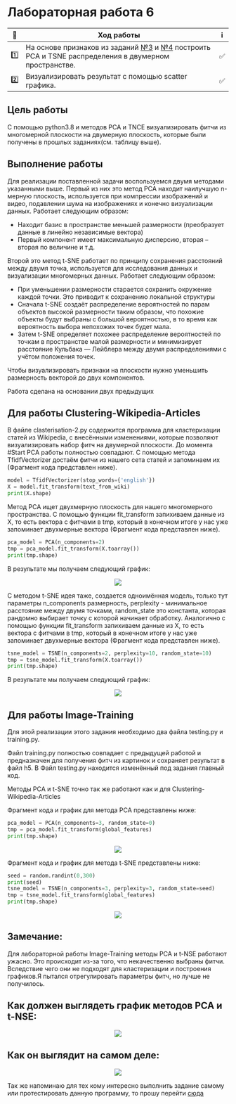 # Лабораторная работа 6

| 🔢  | Ход работы   | ℹ️ |
| ------------- | ------------- |------------- |
| 1️⃣ | На основе признаков из заданий [№3](https://github.com/vabobkov1999/Clustering-Wikipedia-Articles) и [№4](https://github.com/vabobkov1999/Image-Training) построить PCA и TSNE распределения в двумерном пространстве.| ✅ |
| 2️⃣ | Визуализировать результат с помощью scatter графика. |✅  |

Цель работы
------------
С помощью python3.8 и методов PCA и TNCE визуализировать фитчи из многомерной плоскости на двумерную плоскость, которые были получены в прошлых заданиях(см. таблицу выше).

Выполнение работы
-----------------


Для реализации поставленной задачи воспользуемся двумя методами указанными выше.
Первый из них это метод PCA находит наилучшую n-мерную плоскость, используется при компрессии изображений и видео, подавлении шума на изображениях и конечно визуализации данных. Работает следующим образом:
* Находит базис в пространстве меньшей размерности (преобразует данные в
линейно независимые вектора)
* Первый компонент имеет максимальную дисперсию, вторая – вторая по
величине и т.д.


Второй это метод t-SNE работает по принципу сохранения расстояний между двумя точка, используется для исследования данных и визуализации многомерных данных. Работает следующим образом:
* При уменьшении размерности старается сохранить окружение каждой точки. Это приводит к сохранению локальной структуры
* Сначала t-SNE создаёт распределение вероятностей по парам объектов высокой
размерности таким образом, что похожие объекты будут выбраны с большой
вероятностью, в то время как вероятность выбора непохожих точек будет мала.
* Затем t-SNE определяет похожее распределение вероятностей по точкам в пространстве малой размерности и минимизирует расстояние Кульбака — Лейблера между двумя распределениями с учётом положения точек.

Чтобы визуализировать признаки на плоскости нужно уменьшить размерность
векторой до двух компонентов.


Работа сделана на основании двух предыдущих


## Для работы Clustering-Wikipedia-Articles


В файле clasterisation-2.py содержится программа для кластеризации статей из Wikipedia, с внесёнными изменениями, которые позволяют визуализировать набор фитч на двумерной плоскости.
До момента #Start PCA работы полностью совпадают.
С помощью метода TfidfVectorizer достаём фитчи из нашего сета статей и запоминаем их (Фрагмент кода представлен ниже).

```python
model = TfidfVectorizer(stop_words={'english'})
X = model.fit_transform(text_from_wiki)
print(X.shape)
```

Метод PCA ищет двухмерную плоскость для нашего многомерного пространства. С помощью функции fit_transform запихиваем данные из X, то есть  вектора с фитчами в tmp, который в конечном итоге у нас уже запоминает двухмерные вектора (Фрагмент кода представлен ниже).

```python
pca_model = PCA(n_components=2)
tmp = pca_model.fit_transform(X.toarray())
print(tmp.shape)
```
В результате мы получаем следующий график:

<p align="center">
  <img src="https://raw.githubusercontent.com/vabobkov1999/Dimension-reduction-and-rendering/master/PCA_LR4.png" />
</p>

С методом t-SNE идея таже, создается одноимённая модель, только тут параметры n_components размерность, perplexity - минимальное расстояние между двумя точками, random_state это константа, которая рандомно выбирает точку с которой начинает обработку. Аналогично с помощью функции fit_transform запихиваем данные из X, то есть  вектора с фитчами в tmp, который в конечном итоге у нас уже запоминает двухмерные вектора (Фрагмент кода представлен ниже).

```python
tsne_model = TSNE(n_components=2, perplexity=10, random_state=10)
tmp = tsne_model.fit_transform(X.toarray())
print(tmp.shape)
```
В результате мы получаем следующий график:

<p align="center">
  <img src="https://raw.githubusercontent.com/vabobkov1999/Dimension-reduction-and-rendering/master/TSNE_LR4.png" />
</p>


## Для работы Image-Training

Для этой реализации этого задания необходимо два файла testing.py и training.py.

Файл training.py полностью совпадает с предыдущей работой и предназначен для получения фитч из картинок и сохраняет результат в файл h5.
В Файл testing.py находится изменённый под задания главный код.

Методы PCA и t-SNE точно так же работают как и для Clustering-Wikipedia-Articles

Фрагмент кода и график для метода PCA представлены ниже:
```python
pca_model = PCA(n_components=3, random_state=0)
tmp = pca_model.fit_transform(global_features)
print(tmp.shape)
```
<p align="center">
  <img src="https://raw.githubusercontent.com/vabobkov1999/Dimension-reduction-and-rendering/master/PCA_LR3_2D.png" />
</p>


Фрагмент кода и график для метода t-SNE представлены ниже:

```python
seed = random.randint(0,300)
print(seed)
tsne_model = TSNE(n_components=3, perplexity=3, random_state=seed)
tmp = tsne_model.fit_transform(global_features)
print(tmp.shape)
```
<p align="center">
  <img src="https://raw.githubusercontent.com/vabobkov1999/Dimension-reduction-and-rendering/master/TSNE_LR3_2D.png" />
</p>

Замечание:
-----------
Для лабораторной работы Image-Training методы PCA и t-NSE работают ужасно. Это происходит из-за того, что некачественно выбраны фитчи. Вследствие чего они не подходят для кластеризации и построения графиков.Я пытался отрегулировать параметры фитч, но лучше не получилось.

## Как должен выглядеть график методов PCA и t-NSE:

<p align="center">
  <img src="https://raw.githubusercontent.com/vabobkov1999/Dimension-reduction-and-rendering/master/Goog_Job.20.58.png" />
</p>

## Как он выглядит на самом деле:
<p align="center">
  <img src="https://raw.githubusercontent.com/vabobkov1999/Dimension-reduction-and-rendering/master/PCA_LR3_2D.png" />
</p>


Так же напоминаю для тех кому интересно выполнить задание самому или протестировать данную программу, то прошу перейти [сюда](https://drive.google.com/drive/folders/1b_molbj8z6JhHV6r178AeI1XpQezehsm?usp=sharing "Практикум по машинному обучению")
